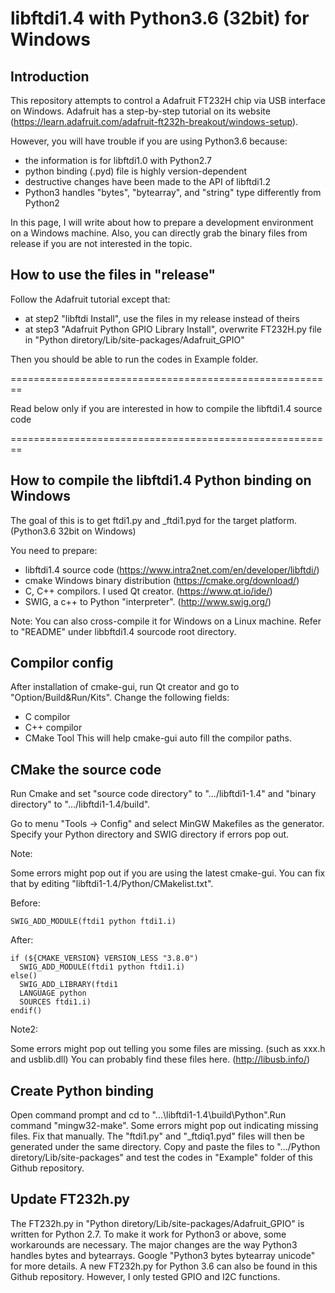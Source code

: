# libftdi1.4 with Python3.6 (32bit) for Windows

## Introduction

This repository attempts to control a Adafruit FT232H chip via USB interface on Windows. Adafruit has a step-by-step tutorial on its website (https://learn.adafruit.com/adafruit-ft232h-breakout/windows-setup).

However, you will have trouble if you are using Python3.6 because:
  - the information is for libftdi1.0 with Python2.7
  - python binding (.pyd) file is highly version-dependent
  - destructive changes have been made to the API of libftdi1.2
  - Python3 handles "bytes", "bytearray", and "string" type differently from Python2

In this page, I will write about how to prepare a development environment on a Windows machine. Also, you can directly grab the binary files from release if you are not interested in the topic.

## How to use the files in "release"

Follow the Adafruit tutorial except that:
  - at step2 "libftdi Install", use the files in my release instead of theirs
  - at step3 "Adafruit Python GPIO Library Install", overwrite FT232H.py file in "Python diretory/Lib/site-packages/Adafruit_GPIO"

Then you should be able to run the codes in Example folder.

========================================================

Read below only if you are interested in how to compile the libftdi1.4 source code

========================================================

## How to compile the libftdi1.4 Python binding on Windows

The goal of this is to get ftdi1.py and _ftdi1.pyd for the target platform. (Python3.6 32bit on Windows)

You need to prepare:
  - libftdi1.4 source code (https://www.intra2net.com/en/developer/libftdi/)
  - cmake Windows binary distribution (https://cmake.org/download/)
  - C, C++ compilors. I used Qt creator. (https://www.qt.io/ide/)
  - SWIG, a c++ to Python "interpreter". (http://www.swig.org/)

Note: You can also cross-compile it for Windows on a Linux machine. Refer to "README" under libbftdi1.4 sourcode root directory.

## Compilor config

After installation of cmake-gui, run Qt creator and go to "Option/Build&Run/Kits". Change the following fields:
  - C compilor
  - C++ compilor
  - CMake Tool
 This will help cmake-gui auto fill the compilor paths.

## CMake the source code

Run Cmake and set "source code directory" to ".../libftdi1-1.4" and "binary directory" to ".../libftdi1-1.4/build".

Go to menu "Tools -> Config" and select MinGW Makefiles as the generator. Specify your Python directory and SWIG directory if errors pop out.

Note: 

Some errors might pop out if you are using the latest cmake-gui. You can fix that by editing "libftdi1-1.4/Python/CMakelist.txt". 

Before:

```
SWIG_ADD_MODULE(ftdi1 python ftdi1.i)
```

After:

```
if (${CMAKE_VERSION} VERSION_LESS "3.8.0")
  SWIG_ADD_MODULE(ftdi1 python ftdi1.i)
else()
  SWIG_ADD_LIBRARY(ftdi1
  LANGUAGE python
  SOURCES ftdi1.i)
endif()
```
Note2:

Some errors might pop out telling you some files are missing. (such as xxx.h and usblib.dll) You can probably find these files here. (http://libusb.info/)

## Create Python binding

Open command prompt and cd to "...\libftdi1-1.4\build\Python".Run command "mingw32-make". Some errors might pop out indicating missing files. Fix that manually. The "ftdi1.py" and "_ftdiq1.pyd" files will then be generated under the same directory. Copy and paste the files to ".../Python diretory/Lib/site-packages" and test the codes in "Example" folder of this Github repository.

## Update FT232h.py

The FT232h.py in "Python diretory/Lib/site-packages/Adafruit_GPIO" is written for Python 2.7. To make it work for Python3 or above, some workarounds are necessary. The major changes are the way Python3 handles bytes and bytearrays. Google "Python3 bytes bytearray unicode" for more details. A new FT232h.py for Python 3.6 can also be found in this Github repository. However, I only tested GPIO and I2C functions.
